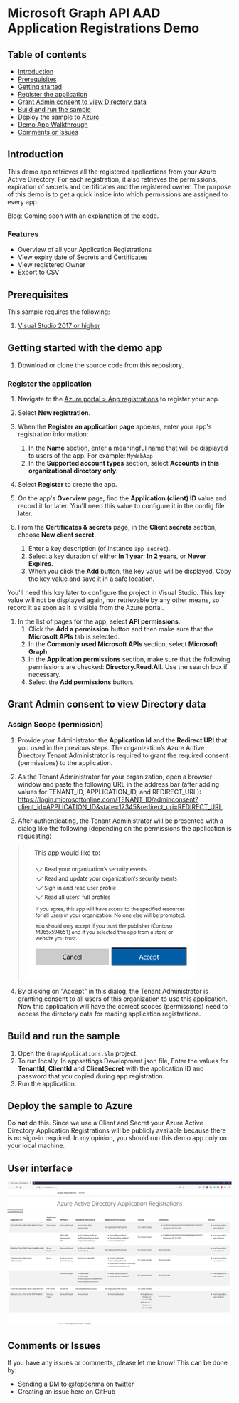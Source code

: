 # Microsoft Graph API AAD Application Registrations Demo 

## Table of contents

- [Introduction](#introduction)
- [Prerequisites](#prerequisites)
- [Getting started](#getting-started-with-sample)
- [Register the application](#register-the-application)
- [Grant Admin consent to view Directory data](#grant-admin-consent-to-view-directory-data)
- [Build and run the sample](#build-and-run-the-sample)
- [Deploy the sample to Azure](#deploy-the-sample-to-azure)
- [Demo App Walkthrough](#user-interface)
- [Comments or Issues](#comments-or-issues)

## Introduction

This demo app retrieves all the registered applications from your Azure Active Directory. For each registration, it also retrieves the permissions, expiration of secrets and certificates and the registered owner. The purpose of this demo is to get a quick inside into which permissions are assigned to every app.

Blog: Coming soon with an explanation of the code.

### Features
* Overview of all your Application Registrations
* View expiry date of Secrets and Certificates
* View registered Owner
* Export to CSV

## Prerequisites

This sample requires the following: 

 1. [Visual Studio 2017 or higher](https://www.visualstudio.com/en-us/downloads) 
 
## Getting started with the demo app

 1. Download or clone the source code from this repository.

### Register the application

1. Navigate to the [Azure portal > App registrations](https://go.microsoft.com/fwlink/?linkid=2083908) to register your app.

1. Select **New registration**.

1. When the **Register an application page** appears, enter your app's registration information:
    1. In the **Name** section, enter a meaningful name that will be displayed to users of the app. For example: `MyWebApp`
    1. In the **Supported account types** section, select **Accounts in this organizational directory only**.

1. Select **Register** to create the app.

1. On the app's **Overview** page, find the **Application (client) ID** value and record it for later. You'll need this value to configure it in the config file later.

1. From the **Certificates & secrets** page, in the **Client secrets** section, choose **New client secret**.
    1. Enter a key description (of instance `app secret`).
    1. Select a key duration of either **In 1 year**, **In 2 years**, or **Never Expires**.
    1. When you click the **Add** button, the key value will be displayed. Copy the key value and save it in a safe location.

 You'll need this key later to configure the project in Visual Studio. This key value will not be displayed again, nor retrievable by any other means, so record it as soon as it is visible from the Azure portal.

1. In the list of pages for the app, select **API permissions**.
    1. Click the **Add a permission** button and then make sure that the **Microsoft APIs** tab is selected.
    1. In the **Commonly used Microsoft APIs** section, select **Microsoft Graph**.
    1. In the **Application permissions** section, make sure that the following permissions are checked: **Directory.Read.All**. Use the search box if necessary.
    1. Select the **Add permissions** button.

## Grant Admin consent to view Directory data

### Assign Scope (permission)

1. Provide your Administrator the **Application Id** and the **Redirect URI** that you used in the previous steps. The organization’s Azure Active Directory Tenant Administrator is required to grant the required consent (permissions) to the application.
2. As the Tenant Administrator for your organization, open a browser window and paste the following URL in the address bar (after adding values for TENANT_ID, APPLICATION_ID, and REDIRECT_URL):
https://login.microsoftonline.com/TENANT_ID/adminconsent?client_id=APPLICATION_ID&state=12345&redirect_uri=REDIRECT_URL.

3. After authenticating, the Tenant Administrator will be presented with a dialog like the following (depending on the permissions the application is requesting)

 >![Scope consent dialog](readme-images/Scope.PNG)

4. By clicking on "Accept" in this dialog, the Tenant Administrator is granting consent to all users of this organization to use this application. Now this application will have the correct scopes (permissions) need to access the directory data for reading application registrations.

## Build and run the sample

1. Open the `GraphApplications.sln` project. 
2. To run locally, In appsettings.Development.json file, Enter the values for **TenantId**, **ClientId** and **ClientSecret** with the application ID and password that you copied during app registration. 
3. Run the application.

## Deploy the sample to Azure
Do **not** do this. Since we use a Client and Secret your Azure Active Directory Application Registrations will be publicly available because there is no sign-in required. In my opinion, you should run this demo app only on your local machine.

## User interface
![ui](readme-images/Ui.png)

## Comments or Issues
If you have any issues or comments, please let me know! This can be done by:
* Sending a DM to [@foppenma](https://twitter.com/foppenma) on twitter
* Creating an issue here on GitHub